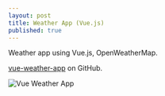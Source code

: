 ```yaml
---
layout: post
title: Weather App (Vue.js)
published: true
---
```

Weather app using Vue.js, OpenWeatherMap.

[vue-weather-app](https://github.com/dogukanbatal/vue-weather-app) on GitHub.

![Vue Weather App](https://user-images.githubusercontent.com/10329339/81182168-23765980-8fb6-11ea-8be9-464567cb0aa5.gif)

